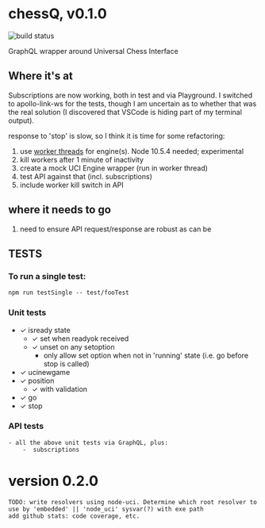 # chessQ, v0.1.0

![build status](https://travis-ci.org/JeffML/chessQ.svg?branch=master)

GraphQL wrapper around Universal Chess Interface

## Where it's at
Subscriptions are now working, both in test and via Playground. I switched to apollo-link-ws for the tests, though I am uncertain as to whether that was the real solution (I discovered that VSCode is hiding part of my terminal output).

response to 'stop' is slow, so I think it is time for some refactoring:
1) use [worker threads](https://nodejs.org/api/worker_threads.html) for engine(s). Node 10.5.4 needed; experimental
2) kill workers after 1 minute of inactivity
3) create a mock UCI Engine wrapper (run in worker thread)
4) test API against that (incl. subscriptions)
5) include worker kill switch in API

## where it needs to go
1) need to ensure API request/response are robust as can be

## TESTS

### To run a single test:
    npm run testSingle -- test/fooTest

### Unit tests
-   ✓ isready state
    -   ✓ set when readyok received
    -   ✓ unset on any setoption
        -   only allow set option when not in 'running' state (i.e. go before stop  is called)
-   ✓ ucinewgame
-   ✓ position
    -   ✓ with validation
-   ✓ go
-   ✓ stop

### API tests
    - all the above unit tests via GraphQL, plus:
        -  subscriptions

# version 0.2.0
    TODO: write resolvers using node-uci. Determine which root resolver to use by 'embedded' || 'node_uci' sysvar(?) with exe path
    add github stats: code coverage, etc.
